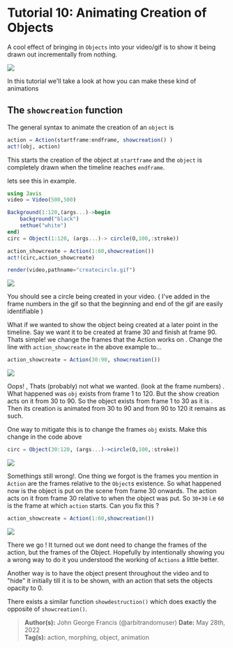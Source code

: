 # **Tutorial 10:** Animating Creation of Objects

A cool effect of bringing in `Objects` into your video/gif is to show it being
drawn out incrementally from nothing. 

![](../assets/demo_partialdraw.gif)

In this tutorial we'll take a look at how you can make these kind of animations


## The `showcreation` function 

The general syntax to animate the creation of an `object` is 

```julia
action = Action(startframe:endframe, showcreation() )
act!(obj, action)
```
 
This starts the creation of the object at `startframe` and the `object` is completely
drawn when the timeline reaches `endframe`.

lets see this in example.

```julia 
using Javis 
video = Video(500,500)

Background(1:120,(args...)->begin
	background("black")
	sethue("white")
end)
circ = Object(1:120, (args...)-> circle(O,100,:stroke))

action_showcreate = Action(1:60,showcreation())
act!(circ,action_showcreate)

render(video,pathname="createcircle.gif")
```

![](../assets/createcircle.gif)

You should see a circle being created in your video. ( I've added in the frame numbers
in the gif so that the beginning and end of the gif are easily identifiable ) 

What if we wanted to show the object being created at a later point in the timeline. Say
we want it to be created at frame 30 and finish at frame 90.
Thats simple! we change the frames that the Action works on . Change the line with `action_showcreate` in the above example to...

```julia
action_showcreate = Action(30:90, showcreation())
```

![](../assets/createcircle2.gif)

Oops! , Thats (probably) not what we wanted. (look at the frame numbers) . What happened was `obj` exists from frame 1 to 120. But the show creation acts on it from 30 to 90. So the object exists from frame 1 to 30 as it is . Then its creation is animated from 30 to 90 and from 90 to 120 it remains as such.

One way to mitigate this is to change the frames `obj` exists. Make this change in the code
above

```julia
circ = Object(30:120, (args...)->circle(O,100,:stroke))
```

![](../assets/createcircle3.gif)

Somethings still wrong!. One thing we forgot is the frames you mention in `Action` are 
the frames relative to the `Object`s existence. So what happened now is the object is put
on the scene from frame 30 onwards. The action acts on it from frame 30 relative to when
the object was put. So `30+30` i.e `60` is the frame at which `action` starts.
Can you fix this ? 

```julia
action_showcreate = Action(1:60,showcreation())
```

![](../assets/createcircle4.gif)

There we go ! It turned out we dont need to change the frames of the action, but the frames of the Object. 
Hopefully by intentionally showing you a wrong way to do it you understood the working of  `Actions` a little better.

Another way is to have the object present throughout the video and to "hide" it initially till it is to be shown, with an action
that sets the objects opacity to 0. 

There exists a similar function `showdestruction()` which does exactly the opposite of `showcreation()`.

> **Author(s):** John George Francis (@arbitrandomuser) 
> **Date:** May 28th, 2022 \
> **Tag(s):** action, morphing, object, animation
